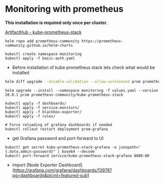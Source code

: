 # Monitoring with prometheus

**This installation is required only once per cluster.**

[ArtifactHub - kube-prometheus-stack](https://artifacthub.io/packages/helm/prometheus-community/kube-prometheus-stack)

```shell
helm repo add prometheus-community https://prometheus-community.github.io/helm-charts
```

```shell
kubectl create namespace monitoring
kubectl apply -f basic-auth.yaml
```

* Before installation of kube prometheus stack lets check what would be installed

```sh
helm diff upgrade --disable-validation --allow-unreleased prom prometheus-community/kube-prometheus-stack --values values.yaml
```

```
helm upgrade --install --namespace monitoring -f values.yaml --version 20.0.1 prom prometheus-community/kube-prometheus-stack

kubectl apply -f dashboards/
kubectl apply -f service-monitors/
kubectl apply -f blackbox-exporter/
kubectl apply -f rules/

# Force reloading of grafana dashboards if needed
kubectl rollout restart deployment prom-grafana
```

* get Grafana password and port-forward to UI

```shell
kubectl get secret kube-prometheus-stack-grafana -o jsonpath="{.data.admin-password}" | base64 --decode
kubectl port-forward service/kube-prometheus-stack-grafana 8080:80
```

* import [Node Exporter Dashboard](https://grafana.com/grafana/dashboards/13978?pg=dashboards&plcmt=featured-sub1
